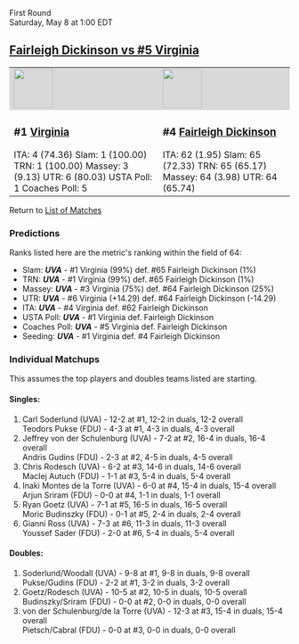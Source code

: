 First Round  
Saturday, May 8 at 1:00 EDT
## [Fairleigh Dickinson vs #5 Virginia](https://www.ncaa.com/game/5833378) 

<table>  
<tr style="background-color: #d9d9d9 !important"><td><a href="../"><img src="https://www.ncaa.com/sites/default/files/images/logos/schools/v/virginia.70.png" width="70" height="70" /></a></td><td><a href="../"><img src="https://www.ncaa.com/sites/default/files/images/logos/schools/f/fairleigh-dickinson.70.png" width="70" height="70" /></a></td></tr>
<tr><td>  

<h3>#1 <a href="../">Virginia</a></h3>  
ITA: 4 (74.36)</li>  
Slam: 1 (100.00)</li>  
TRN: 1 (100.00)</li>  
Massey: 3 (9.13)</li>  
UTR: 6 (80.03)</li>  
USTA Poll: 1</li>  
Coaches Poll: 5</li>  

</td><td>  

<h3>#4 <a href="../">Fairleigh Dickinson</a></h3>  
ITA: 62 (1.95)</li>  
Slam: 65 (72.33)</li>  
TRN: 65 (65.17)</li>  
Massey: 64 (3.98)</li>  
UTR: 64 (65.74)</li>  

</td></tr></table>  

Return to [List of Matches](../index.md)  

### Predictions  

Ranks listed here are the metric's ranking within the field of 64:  
- Slam: ***UVA*** - #1 Virginia (99%) def. #65 Fairleigh Dickinson (1%)  
- TRN: ***UVA*** - #1 Virginia (99%) def. #65 Fairleigh Dickinson (1%)  
- Massey: ***UVA*** - #3 Virginia (75%) def. #64 Fairleigh Dickinson (25%)  
- UTR: ***UVA*** - #6 Virginia (+14.29) def. #64 Fairleigh Dickinson (-14.29)  
- ITA: ***UVA*** - #4 Virginia def. #62 Fairleigh Dickinson  
- USTA Poll: ***UVA*** - #1 Virginia def. Fairleigh Dickinson  
- Coaches Poll: ***UVA*** - #5 Virginia def. Fairleigh Dickinson  
- Seeding: ***UVA*** - #1 Virginia def. #4 Fairleigh Dickinson  

### Individual Matchups  

This assumes the top players and doubles teams listed are starting.  

#### Singles:  
1. Carl Soderlund (UVA) - 12-2 at #1, 12-2 in duals, 12-2 overall  
   Teodors Pukse (FDU) - 4-3 at #1, 4-3 in duals, 4-3 overall
2. Jeffrey von der Schulenburg (UVA) - 7-2 at #2, 16-4 in duals, 16-4 overall  
   Andris Gudins (FDU) - 2-3 at #2, 4-5 in duals, 4-5 overall
3. Chris Rodesch (UVA) - 6-2 at #3, 14-6 in duals, 14-6 overall  
   MacIej Autuch (FDU) - 1-1 at #3, 5-4 in duals, 5-4 overall
4. Inaki Montes de la Torre (UVA) - 6-0 at #4, 15-4 in duals, 15-4 overall  
   Arjun Sriram (FDU) - 0-0 at #4, 1-1 in duals, 1-1 overall
5. Ryan Goetz (UVA) - 7-1 at #5, 16-5 in duals, 16-5 overall  
   Moric Budinszky (FDU) - 0-1 at #5, 2-4 in duals, 2-4 overall
6. Gianni Ross (UVA) - 7-3 at #6, 11-3 in duals, 11-3 overall  
   Youssef Sader (FDU) - 2-0 at #6, 5-4 in duals, 5-4 overall

#### Doubles:  
1. Soderlund/Woodall (UVA) - 9-8 at #1, 9-8 in duals, 9-8 overall  
   Pukse/Gudins (FDU) - 2-2 at #1, 3-2 in duals, 3-2 overall
2. Goetz/Rodesch (UVA) - 10-5 at #2, 10-5 in duals, 10-5 overall  
   Budinszky/Sriram (FDU) - 0-0 at #2, 0-0 in duals, 0-0 overall
3. von der Schulenburg/de la Torre (UVA) - 12-3 at #3, 15-4 in duals, 15-4 overall  
   Pietsch/Cabral (FDU) - 0-0 at #3, 0-0 in duals, 0-0 overall